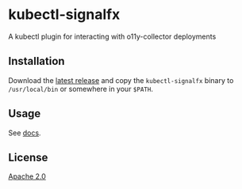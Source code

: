 # kubectl-signalfx

A kubectl plugin for interacting with o11y-collector deployments

## Installation

Download the [latest release](https://github.com/signalfx/kubectl-signalfx/releases) and copy the `kubectl-signalfx` binary to `/usr/local/bin` or somewhere in your `$PATH`.

## Usage

See [docs](docs/kubectl-signalfx.md).

## License

[Apache 2.0](./LICENSE)
